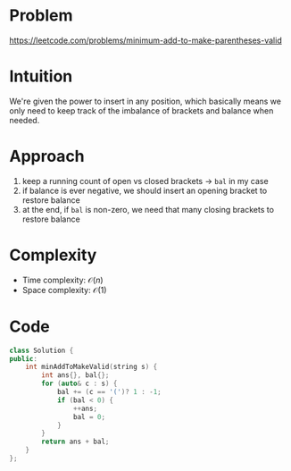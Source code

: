 # Problem

https://leetcode.com/problems/minimum-add-to-make-parentheses-valid

# Intuition
We're given the power to insert in any position, which basically means we only need to keep track of the imbalance of brackets and balance when needed.

# Approach
1. keep a running count of open vs closed brackets -> `bal` in my case
2. if balance is ever negative, we should insert an opening bracket to restore balance
3. at the end, if `bal` is non-zero, we need that many closing brackets to restore balance

# Complexity
- Time complexity: $\mathcal{O}(n)$
- Space complexity: $\mathcal{O}(1)$

# Code
```cpp []
class Solution {
public:
    int minAddToMakeValid(string s) {
        int ans{}, bal{};
        for (auto& c : s) {
            bal += (c == '(')? 1 : -1;
            if (bal < 0) {
                ++ans;
                bal = 0;
            }
        }
        return ans + bal;
    }
};
```